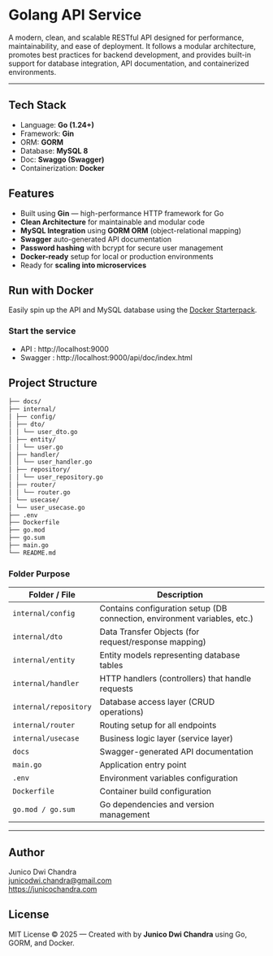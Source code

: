 # Golang API Service

A modern, clean, and scalable RESTful API designed for performance, maintainability, and ease of deployment.
It follows a modular architecture, promotes best practices for backend development, and provides built-in support for database integration, API documentation, and containerized environments.

---

## Tech Stack
- Language: **Go (1.24+)**
- Framework: **Gin**
- ORM: **GORM**
- Database: **MySQL 8**
- Doc: **Swaggo (Swagger)**
- Containerization: **Docker**

## Features
- Built using **Gin** — high-performance HTTP framework for Go  
- **Clean Architecture** for maintainable and modular code  
- **MySQL Integration** using **GORM ORM** (object-relational mapping)  
- **Swagger** auto-generated API documentation  
- **Password hashing** with bcrypt for secure user management  
- **Docker-ready** setup for local or production environments  
- Ready for **scaling into microservices**

## Run with Docker

Easily spin up the API and MySQL database using the [Docker Starterpack](https://github.com/junicochandra/docker-starterpack).

### Start the service
- API : http://localhost:9000
- Swagger : http://localhost:9000/api/doc/index.html


## Project Structure

```bash
├── docs/
├── internal/
│ ├── config/
│ ├── dto/
│ │ └── user_dto.go
│ ├── entity/
│ │ └── user.go
│ ├── handler/
│ │ └── user_handler.go
│ ├── repository/
│ │ └── user_repository.go
│ ├── router/
│ │ └── router.go
│ └── usecase/
│ └── user_usecase.go
├── .env
├── Dockerfile
├── go.mod
├── go.sum
├── main.go
└── README.md
```

### Folder Purpose

| Folder / File | Description |
|----------------|-------------|
| `internal/config` | Contains configuration setup (DB connection, environment variables, etc.) |
| `internal/dto` | Data Transfer Objects (for request/response mapping) |
| `internal/entity` | Entity models representing database tables |
| `internal/handler` | HTTP handlers (controllers) that handle requests |
| `internal/repository` | Database access layer (CRUD operations) |
| `internal/router` | Routing setup for all endpoints |
| `internal/usecase` | Business logic layer (service layer) |
| `docs` | Swagger-generated API documentation |
| `main.go` | Application entry point |
| `.env` | Environment variables configuration |
| `Dockerfile` | Container build configuration |
| `go.mod / go.sum` | Go dependencies and version management |

---

## Author
Junico Dwi Chandra  
junicodwi.chandra@gmail.com  
https://junicochandra.com  

## License
MIT License © 2025 — Created with by **Junico Dwi Chandra** using Go, GORM, and Docker.